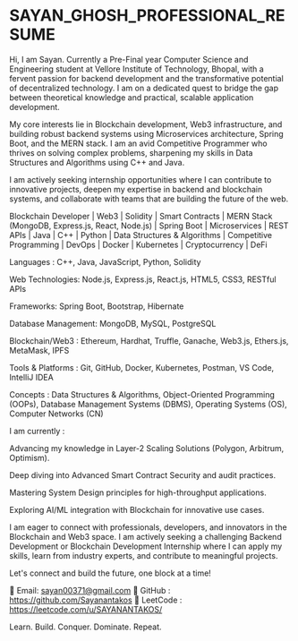 # SAYAN_GHOSH_PROFESSIONAL_RESUME

Hi, I am Sayan. Currently a Pre-Final year Computer Science and Engineering student at Vellore Institute of Technology, Bhopal, with a fervent passion for backend development and the transformative potential of decentralized technology. I am on a dedicated quest to bridge the gap between theoretical knowledge and practical, scalable application development.

My core interests lie in Blockchain development, Web3 infrastructure, and building robust backend systems using Microservices architecture, Spring Boot, and the MERN stack. I am an avid Competitive Programmer who thrives on solving complex problems, sharpening my skills in Data Structures and Algorithms using C++ and Java.

I am actively seeking internship opportunities where I can contribute to innovative projects, deepen my expertise in backend and blockchain systems, and collaborate with teams that are building the future of the web.

Blockchain Developer | Web3 | Solidity | Smart Contracts | MERN Stack (MongoDB, Express.js, React, Node.js) | Spring Boot | Microservices | REST APIs | Java | C++ | Python | Data Structures & Algorithms | Competitive Programming | DevOps | Docker | Kubernetes | Cryptocurrency | DeFi

Languages : C++, Java, JavaScript, Python, Solidity

Web Technologies: Node.js, Express.js, React.js, HTML5, CSS3, RESTful APIs

Frameworks: Spring Boot, Bootstrap, Hibernate

Database Management: MongoDB, MySQL, PostgreSQL

Blockchain/Web3 : Ethereum, Hardhat, Truffle, Ganache, Web3.js, Ethers.js, MetaMask, IPFS

Tools & Platforms : Git, GitHub, Docker, Kubernetes, Postman, VS Code, IntelliJ IDEA

Concepts : Data Structures & Algorithms, Object-Oriented Programming (OOPs), Database Management Systems (DBMS), Operating Systems (OS), Computer Networks (CN)

I am currently :

Advancing my knowledge in Layer-2 Scaling Solutions (Polygon, Arbitrum, Optimism).

Deep diving into Advanced Smart Contract Security and audit practices.

Mastering System Design principles for high-throughput applications.

Exploring AI/ML integration with Blockchain for innovative use cases.

I am eager to connect with professionals, developers, and innovators in the Blockchain and Web3 space. I am actively seeking a challenging Backend Development or Blockchain Development Internship where I can apply my skills, learn from industry experts, and contribute to meaningful projects.

Let's connect and build the future, one block at a time!

📧 Email: sayan00371@gmail.com
🔗 GitHub : https://github.com/Sayanantakos
🔗 LeetCode : https://leetcode.com/u/SAYANANTAKOS/


Learn. Build. Conquer. Dominate. Repeat.
